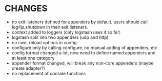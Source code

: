 CHANGES
=======

- no exit listeners defined for appenders by default. users should call log4js.shutdown in their exit listeners.
- context added to loggers (only logstash uses it so far)
- logstash split into two appenders (udp and http)
- no cwd, reload options in config
- configure only by calling configure, no manual adding of appenders, etc
- config format changed a lot, now need to define named appenders and at least one category
- appender format changed, will break any non-core appenders (maybe create adapter?)
- no replacement of console functions
